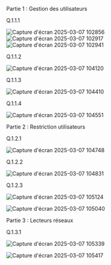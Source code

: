 Partie 1 : Gestion des utilisateurs

Q.1.1.1

![Capture d'écran 2025-03-07 102856](https://github.com/user-attachments/assets/1c0d5db5-3f15-41fc-b6f1-aafdf07094d6)
![Capture d'écran 2025-03-07 102917](https://github.com/user-attachments/assets/71aa5a08-873d-4e83-b395-32d25c5e039b)
![Capture d'écran 2025-03-07 102941](https://github.com/user-attachments/assets/38b98292-be46-4c7a-81e5-b6b53809f8a7)

Q.1.1.2 

![Capture d'écran 2025-03-07 104120](https://github.com/user-attachments/assets/0833fdbf-1cdf-4feb-a3d6-c647cacf19b3)

Q.1.1.3

![Capture d'écran 2025-03-07 104410](https://github.com/user-attachments/assets/f3ae6f39-25c4-4a1b-b3c9-54172bbf3753)

Q.1.1.4 

![Capture d'écran 2025-03-07 104551](https://github.com/user-attachments/assets/01a2a135-f12b-4a82-a9dc-3b069c44fa2d)

Partie 2 : Restriction utilisateurs

Q.1.2.1 

![Capture d'écran 2025-03-07 104748](https://github.com/user-attachments/assets/a1fea33b-19a5-42e9-b782-1980a87e649a)


Q.1.2.2 


![Capture d'écran 2025-03-07 104831](https://github.com/user-attachments/assets/063fe7ae-32cc-46ba-9eb1-ea7d982e949a)


Q.1.2.3 


![Capture d'écran 2025-03-07 105124](https://github.com/user-attachments/assets/1899eb68-baaa-4b1c-ace3-a9de037a9194)


![Capture d'écran 2025-03-07 105040](https://github.com/user-attachments/assets/e8413f55-e2cc-4027-829a-05a6f71ebc3f)

Partie 3 : Lecteurs réseaux

Q.1.3.1

![Capture d'écran 2025-03-07 105339](https://github.com/user-attachments/assets/53713942-bd19-49f1-88ac-0909da047f78)


![Capture d'écran 2025-03-07 105417](https://github.com/user-attachments/assets/05127258-7e1b-4e9d-b4ae-62132898f506)
